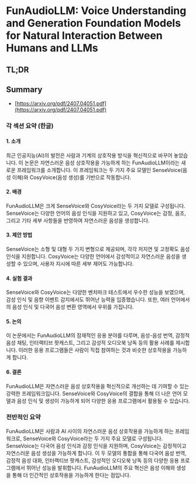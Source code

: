 # FunAudioLLM: Voice Understanding and Generation Foundation Models for Natural Interaction Between Humans and LLMs
## TL;DR
## Summary
- [https://arxiv.org/pdf/2407.04051.pdf](https://arxiv.org/pdf/2407.04051.pdf)

### 각 섹션 요약 (한글)

#### 1. 소개
최근 인공지능(AI)의 발전은 사람과 기계의 상호작용 방식을 혁신적으로 바꾸어 놓았습니다. 이 논문은 자연스러운 음성 상호작용을 가능하게 하는 FunAudioLLM이라는 새로운 프레임워크를 소개합니다. 이 프레임워크는 두 가지 주요 모델인 SenseVoice(음성 이해)와 CosyVoice(음성 생성)를 기반으로 작동합니다.

#### 2. 배경
FunAudioLLM은 크게 SenseVoice와 CosyVoice라는 두 가지 모델로 구성됩니다. SenseVoice는 다양한 언어의 음성 인식을 지원하고 있고, CosyVoice는 감정, 음조, 그리고 기타 세부 사항들을 반영하여 자연스러운 음성을 생성합니다. 

#### 3. 제안 방법
SenseVoice는 소형 및 대형 두 가지 변형으로 제공되며, 각각 저지연 및 고정확도 음성 인식을 지원합니다. CosyVoice는 다양한 언어에서 감성적이고 자연스러운 음성을 생성할 수 있으며, 사용자 지시에 따른 세부 제어도 가능합니다.

#### 4. 실험 결과
SenseVoice와 CosyVoice는 다양한 벤치마크 테스트에서 우수한 성능을 보였으며, 감성 인식 및 음향 이벤트 감지에서도 뛰어난 능력을 입증했습니다. 또한, 여러 언어에서의 음성 인식 및 다국어 음성 변환 영역에서 우위를 가집니다.

#### 5. 논의
이 논문에서는 FunAudioLLM의 잠재적인 응용 분야를 다루며, 음성-음성 번역, 감정적 음성 채팅, 인터랙티브 팟캐스트, 그리고 감성적 오디오북 낭독 등의 활용 사례를 제시합니다. 이러한 응용 프로그램들은 사람이 직접 참여하는 것과 비슷한 상호작용을 가능하게 합니다.

#### 6. 결론
FunAudioLLM은 자연스러운 음성 상호작용을 혁신적으로 개선하는 데 기여할 수 있는 강력한 프레임워크입니다. SenseVoice와 CosyVoice의 결합을 통해 더 나은 언어 모델과 음성 인식 및 생성이 가능하게 되어 다양한 응용 프로그램에서 활용될 수 있습니다.

### 전반적인 요약
FunAudioLLM은 사람과 AI 사이의 자연스러운 음성 상호작용을 가능하게 하는 프레임워크로, SenseVoice와 CosyVoice라는 두 가지 주요 모델로 구성됩니다. SenseVoice는 다국어 음성 인식과 감정 인식을 지원하며, CosyVoice는 감정적이고 자연스러운 음성 생성을 가능하게 합니다. 이 두 모델의 통합을 통해 다국어 음성 번역, 감정적 음성 대화, 인터랙티브 팟캐스트, 감성적인 오디오북 낭독 등의 다양한 응용 프로그램에서 뛰어난 성능을 발휘합니다. FunAudioLLM의 주요 혁신은 음성 이해와 생성을 통해 더 인간적인 상호작용을 가능하게 한다는 점입니다.